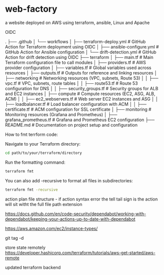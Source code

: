 # web-factory
a website deployed on AWS using terraform, ansible, Linux and Apache 

OIDC 


.
├── .github
│   └── workflows
│       ├── terraform-deploy.yml           # GitHub Action for Terraform deployment using OIDC
│       ├── ansible-configure.yml          # GitHub Action for Ansible configuration
│       └── drift-detection.yml            # GitHub Action for drift detection using OIDC
├── terraform
│   ├── main.tf                            # Main Terraform configuration file to call modules
│   ├── providers.tf                       # AWS provider configuration
│   ├── variables.tf                       # Global variables used across resources
│   ├── outputs.tf                         # Outputs for reference and linking resources
│   ├── networking                         # Networking resources (VPC, subnets, Route 53)
│   │   ├── vpc.tf                         # VPC, subnets, route tables
│   │   ├── route53.tf                     # Route 53 configuration for DNS
│   │   ├── security_groups.tf             # Security groups for ALB and EC2 instances
│   ├── compute                            # Compute resources (EC2, ASG, ALB, ACM)
│   │   ├── ec2_webservers.tf              # Web server EC2 instances and ASG
│   │   ├── loadbalancer.tf                # Load balancer configuration with ACM
│   │   ├── certificate.tf                 # ACM configuration for SSL certificate
│   ├── monitoring                         # Monitoring resources (Grafana and Prometheus)
│       ├── grafana_prometheus.tf          # Grafana and Prometheus EC2 configuration
├── README.md                              # Documentation on project setup and configuration



How to fmt terrform code:

Navigate to your Terraform directory:

```bash
cd path/to/your/terraform/directory
```

Run the formatting command:
```bash
terraform fmt
```

You can also add -recursive to format all files in subdirectories:
```bash
terraform fmt -recursive
```

action plan file structure - if action syntax error the tell tail sign is the action will sit witht the full file path extension

https://docs.github.com/en/code-security/dependabot/working-with-dependabot/keeping-your-actions-up-to-date-with-dependabot 

https://aws.amazon.com/ec2/instance-types/

git tag -d <tag-name>

store state remotely 
https://developer.hashicorp.com/terraform/tutorials/aws-get-started/aws-remote 

updated terraform backend